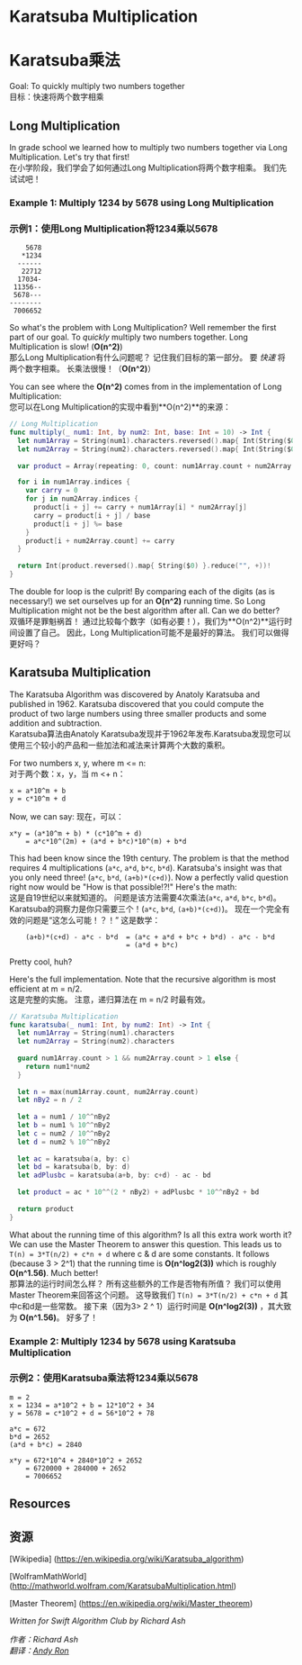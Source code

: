 # Karatsuba Multiplication
# Karatsuba乘法

Goal: To quickly multiply two numbers together  
目标：快速将两个数字相乘

## Long Multiplication

In grade school we learned how to multiply two numbers together via Long Multiplication. Let's try that first!  
在小学阶段，我们学会了如何通过Long Multiplication将两个数字相乘。 我们先试试吧！

### Example 1: Multiply 1234 by 5678 using Long Multiplication
### 示例1：使用Long Multiplication将1234乘以5678

	    5678
	   *1234
	  ------
	   22712
	  17034-
	 11356--
	 5678---
	--------
	 7006652

So what's the problem with Long Multiplication? Well remember the first part of our goal. To *quickly* multiply two numbers together. Long Multiplication is slow! (**O(n^2)**)   
那么Long Multiplication有什么问题呢？ 记住我们目标的第一部分。 要 *快速* 将两个数字相乘。 长乘法很慢！（**O(n^2)**）

You can see where the **O(n^2)** comes from in the implementation of Long Multiplication:  
您可以在Long Multiplication的实现中看到**O(n^2)**的来源：

```swift
// Long Multiplication
func multiply(_ num1: Int, by num2: Int, base: Int = 10) -> Int {
  let num1Array = String(num1).characters.reversed().map{ Int(String($0))! }
  let num2Array = String(num2).characters.reversed().map{ Int(String($0))! }
  
  var product = Array(repeating: 0, count: num1Array.count + num2Array.count)

  for i in num1Array.indices {
    var carry = 0
    for j in num2Array.indices {
      product[i + j] += carry + num1Array[i] * num2Array[j]
      carry = product[i + j] / base
      product[i + j] %= base
    }
    product[i + num2Array.count] += carry
  }
  
  return Int(product.reversed().map{ String($0) }.reduce("", +))!
}
```

The double for loop is the culprit! By comparing each of the digits (as is necessary!) we set ourselves up for an **O(n^2)** running time. So Long Multiplication might not be the best algorithm after all. Can we do better?  
双循环是罪魁祸首！ 通过比较每个数字（如有必要！），我们为**O(n^2)**运行时间设置了自己。 因此，Long Multiplication可能不是最好的算法。 我们可以做得更好吗？

## Karatsuba Multiplication

The Karatsuba Algorithm was discovered by Anatoly Karatsuba and published in 1962. Karatsuba discovered that you could compute the product of two large numbers using three smaller products and some addition and subtraction.  
Karatsuba算法由Anatoly Karatsuba发现并于1962年发布.Karatsuba发现您可以使用三个较小的产品和一些加法和减法来计算两个大数的乘积。

For two numbers x, y, where m <= n:  
对于两个数：x，y，当 m <+ n：

	x = a*10^m + b
	y = c*10^m + d

Now, we can say:
现在，可以：

	x*y = (a*10^m + b) * (c*10^m + d)
	    = a*c*10^(2m) + (a*d + b*c)*10^(m) + b*d

This had been know since the 19th century. The problem is that the method requires 4 multiplications (`a*c`, `a*d`, `b*c`, `b*d`). Karatsuba's insight was that you only need three! (`a*c`, `b*d`, `(a+b)*(c+d)`). Now a perfectly valid question right now would be "How is that possible!?!" Here's the math:  
这是自19世纪以来就知道的。 问题是该方法需要4次乘法(`a*c`, `a*d`, `b*c`, `b*d`)。 Karatsuba的洞察力是你只需要三个！(`a*c`, `b*d`, `(a+b)*(c+d)`)。 现在一个完全有效的问题是“这怎么可能！？！” 这是数学：

        (a+b)*(c+d) - a*c - b*d  = (a*c + a*d + b*c + b*d) - a*c - b*d
                                 = (a*d + b*c)

Pretty cool, huh?

Here's the full implementation. Note that the recursive algorithm is most efficient at m = n/2.  
这是完整的实施。 注意，递归算法在 m = n/2 时最有效。

```swift
// Karatsuba Multiplication
func karatsuba(_ num1: Int, by num2: Int) -> Int {
  let num1Array = String(num1).characters
  let num2Array = String(num2).characters
  
  guard num1Array.count > 1 && num2Array.count > 1 else {
    return num1*num2
  }
  
  let n = max(num1Array.count, num2Array.count)
  let nBy2 = n / 2
  
  let a = num1 / 10^^nBy2
  let b = num1 % 10^^nBy2
  let c = num2 / 10^^nBy2
  let d = num2 % 10^^nBy2
  
  let ac = karatsuba(a, by: c)
  let bd = karatsuba(b, by: d)
  let adPlusbc = karatsuba(a+b, by: c+d) - ac - bd
  
  let product = ac * 10^^(2 * nBy2) + adPlusbc * 10^^nBy2 + bd
  
  return product
}
```

What about the running time of this algorithm? Is all this extra work worth it? We can use the Master Theorem to answer this question. This leads us to `T(n) = 3*T(n/2) + c*n + d` where c & d are some constants. It follows (because 3 > 2^1) that the running time is **O(n^log2(3))** which is roughly **O(n^1.56)**. Much better!   
那算法的运行时间怎么样？ 所有这些额外的工作是否物有所值？ 我们可以使用Master Theorem来回答这个问题。 这导致我们 `T(n) = 3*T(n/2) + c*n + d` 其中c和d是一些常数。 接下来（因为3> 2 ^ 1）运行时间是 **O(n^log2(3))** ，其大致为 **O(n^1.56)**。 好多了！

### Example 2: Multiply 1234 by 5678 using Karatsuba Multiplication
### 示例2：使用Karatsuba乘法将1234乘以5678

	m = 2
	x = 1234 = a*10^2 + b = 12*10^2 + 34
	y = 5678 = c*10^2 + d = 56*10^2 + 78

	a*c = 672
	b*d = 2652
	(a*d + b*c) = 2840
	
	x*y = 672*10^4 + 2840*10^2 + 2652
	    = 6720000 + 284000 + 2652
	    = 7006652	
 
## Resources
## 资源

[Wikipedia] (https://en.wikipedia.org/wiki/Karatsuba_algorithm)

[WolframMathWorld] (http://mathworld.wolfram.com/KaratsubaMultiplication.html) 

[Master Theorem] (https://en.wikipedia.org/wiki/Master_theorem)

*Written for Swift Algorithm Club by Richard Ash*

*作者：Richard Ash*  
*翻译：[Andy Ron](https://github.com/andyRon)*  
